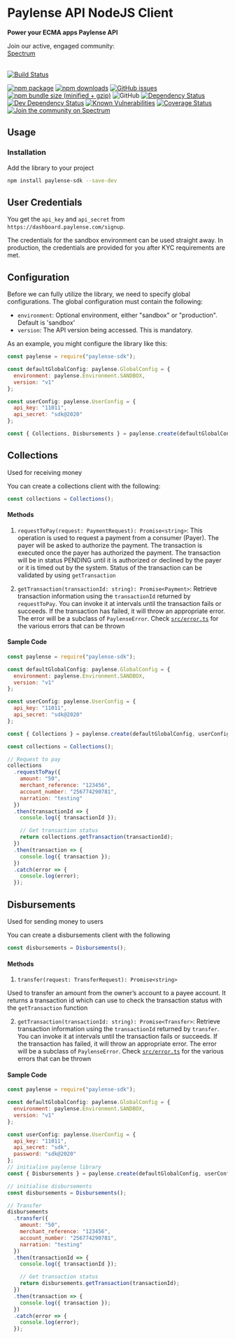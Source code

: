 # Paylense API NodeJS Client</h1>

<strong>Power your ECMA apps Paylense API</strong>

<div>
  Join our active, engaged community: <br>
  <a href="https://spectrum.chat/paylense-api-sdk/">Spectrum</a>
  <br><br>
</div>


[![Build Status](https://travis-ci.org/winopay/paylense-node-sdk.svg?branch=master)](https://travis-ci.org/winopay/paylense-node-sdk)

[![npm package](https://img.shields.io/npm/v/paylense-sdk/latest.svg?style=flat-square)](https://www.npmjs.com/package/paylense-sdk)
[![npm downloads](https://img.shields.io/npm/dt/paylense-sdk.svg?style=flat-square)](https://www.npmjs.com/package/paylense-sdk)
[![GitHub issues](https://img.shields.io/github/issues/winopay/paylense-node-sdk.svg?style=flat-square)](https://github.com/winopay/paylense-node-sdk)
[![npm bundle size (minified + gzip)](https://img.shields.io/bundlephobia/minzip/paylense-sdk.svg?style=flat-square)](https://www.npmjs.com/package/paylense-sdk)
![GitHub](https://img.shields.io/github/license/winopay/paylense-node-sdk.svg?style=flat-square)
[![Dependency Status](https://david-dm.org/winopay/paylense-node-sdk.svg)](https://david-dm.org/winopay/paylense-node-sdk)
[![Dev Dependency Status](https://david-dm.org/winopay/paylense-node-sdk.svg#info=devDependencies)](https://david-dm.org/winopay/paylense-node-sdk#info=devDependencies)
[![Known Vulnerabilities](https://snyk.io/test/github/winopay/paylense-node-sdk/badge.svg?targetFile=package.json)](https://snyk.io/test/github/winopay/paylense-node-sdk?targetFile=package.json)
[![Coverage Status](https://coveralls.io/repos/github/winopay/paylense-node-sdk/badge.svg?branch=master)](https://coveralls.io/github/winopay/paylense-node-sdk?branch=master)
[![Join the community on Spectrum](https://withspectrum.github.io/badge/badge.svg)](https://spectrum.chat/paylense-api-sdk/)


## Usage

### Installation

Add the library to your project

```sh
npm install paylense-sdk --save-dev
```

## User Credentials

You get the `api_key` and `api_secret` from `https://dashboard.paylense.com/signup`.

The credentials for the sandbox environment can be used straight away. In production, the credentials are provided for you after KYC requirements are met.

## Configuration

Before we can fully utilize the library, we need to specify global configurations. The global configuration must contain the following:

- `environment`: Optional environment, either "sandbox" or "production". Default is 'sandbox'
- `version`: The API version being accessed. This is mandatory.

As an example, you might configure the library like this:

```js
const paylense = require("paylense-sdk");

const defaultGlobalConfig: paylense.GlobalConfig = {
  environment: paylense.Environment.SANDBOX,
  version: "v1"
};

const userConfig: paylense.UserConfig = {
  api_key: "11011",
  api_secret: "sdk@2020"
};

const { Collections, Disbursements } = paylense.create(defaultGlobalConfig, userConfig);
```

## Collections

Used for receiving money

You can create a collections client with the following:

```js
const collections = Collections();
```

#### Methods

1. `requestToPay(request: PaymentRequest): Promise<string>`: This operation is used to request a payment from a consumer (Payer). The payer will be asked to authorize the payment. The transaction is executed once the payer has authorized the payment. The transaction will be in status PENDING until it is authorized or declined by the payer or it is timed out by the system. Status of the transaction can be validated by using `getTransaction`

2. `getTransaction(transactionId: string): Promise<Payment>`: Retrieve transaction information using the `transactionId` returned by `requestToPay`. You can invoke it at intervals until the transaction fails or succeeds. If the transaction has failed, it will throw an appropriate error. The error will be a subclass of `PaylenseError`. Check [`src/error.ts`](https://github.com/winopay/paylense-node-sdk/blob/master/src/errors.ts) for the various errors that can be thrown

#### Sample Code

```js
const paylense = require("paylense-sdk");

const defaultGlobalConfig: paylense.GlobalConfig = {
  environment: paylense.Environment.SANDBOX,
  version: "v1"
};

const userConfig: paylense.UserConfig = {
  api_key: "11011",
  api_secret: "sdk@2020"
};

const { Collections } = paylense.create(defaultGlobalConfig, userConfig);

const collections = Collections();

// Request to pay
collections
  .requestToPay({
    amount: "50",
    merchant_reference: "123456",
    account_number: "256774290781",
    narration: "testing"
  })
  .then(transactionId => {
    console.log({ transactionId });

    // Get transaction status
    return collections.getTransaction(transactionId);
  })
  .then(transaction => {
    console.log({ transaction });
  })
  .catch(error => {
    console.log(error);
  });
```

## Disbursements

Used for sending money to users

You can create a disbursements client with the following

```js
const disbursements = Disbursements();
```

#### Methods

1. `transfer(request: TransferRequest): Promise<string>`

Used to transfer an amount from the owner’s account to a payee account. It returns a transaction id which can use to check the transaction status with the `getTransaction` function

2. `getTransaction(transactionId: string): Promise<Transfer>`: Retrieve transaction information using the `transactionId` returned by `transfer`. You can invoke it at intervals until the transaction fails or succeeds. If the transaction has failed, it will throw an appropriate error. The error will be a subclass of `PaylenseError`. Check [`src/error.ts`](https://github.com/winopay/paylense-node-sdk/blob/master/src/errors.ts) for the various errors that can be thrown

#### Sample Code

```js
const paylense = require("paylense-sdk");

const defaultGlobalConfig: paylense.GlobalConfig = {
  environment: paylense.Environment.SANDBOX,
  version: "v1"
};

const userConfig: paylense.UserConfig = {
  api_key: "11011",
  api_secret: "sdk",
  password: "sdk@2020"
};
// initialise paylense library
const { Disbursements } = paylense.create(defaultGlobalConfig, userConfig);

// initialise disbursements
const disbursements = Disbursements();

// Transfer
disbursements
  .transfer({
    amount: "50",
    merchant_reference: "123456",
    account_number: "256774290781",
    narration: "testing"
  })
  .then(transactionId => {
    console.log({ transactionId });

    // Get transaction status
    return disbursements.getTransaction(transactionId);
  })
  .then(transaction => {
    console.log({ transaction });
  })
  .catch(error => {
    console.log(error);
  });
```
